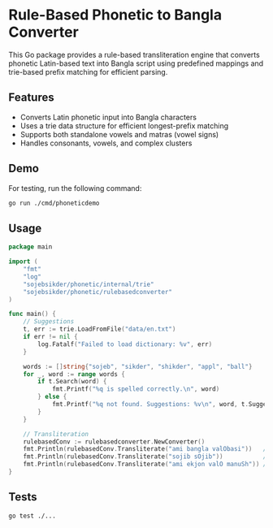 # Rule-Based Phonetic to Bangla Converter

This Go package provides a rule-based transliteration engine that converts phonetic Latin-based text into Bangla script using predefined mappings and trie-based prefix matching for efficient parsing.

## Features

- Converts Latin phonetic input into Bangla characters
- Uses a trie data structure for efficient longest-prefix matching
- Supports both standalone vowels and matras (vowel signs)
- Handles consonants, vowels, and complex clusters

## Demo

For testing, run the following command:

```bash
go run ./cmd/phoneticdemo
```

## Usage

```go
package main

import (
    "fmt"
    "log"
    "sojebsikder/phonetic/internal/trie"
    "sojebsikder/phonetic/rulebasedconverter"
)

func main() {
    // Suggestions
    t, err := trie.LoadFromFile("data/en.txt")
    if err != nil {
        log.Fatalf("Failed to load dictionary: %v", err)
    }

    words := []string{"sojeb", "sikder", "shikder", "appl", "ball"}
    for _, word := range words {
        if t.Search(word) {
            fmt.Printf("%q is spelled correctly.\n", word)
        } else {
            fmt.Printf("%q not found. Suggestions: %v\n", word, t.Suggestions(word))
        }
    }

    // Transliteration
    rulebasedConv := rulebasedconverter.NewConverter()
    fmt.Println(rulebasedConv.Transliterate("ami bangla valObasi"))   // আমি বাংলা ভালোবাসি
    fmt.Println(rulebasedConv.Transliterate("sojib sOjib"))           // সজিব সোজিব
    fmt.Println(rulebasedConv.Transliterate("ami ekjon valO manuSh")) //আমি একজন ভালো মানুষ
}
```

## Tests

```bash
go test ./...
```
